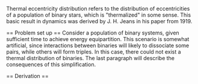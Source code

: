 Thermal eccentricity distribution refers to the distribution of eccentricities of a population of binary stars, which is "thermalized" in some sense. This basic result in dynamics was derived by J. H. Jeans in his paper from 1919.

== Problem set up ==
Consider a population of binary systems, given sufficient time to achieve energy equipartition. This scenario is somewhat artificial, since interactions between binaries will likely to dissociate some pairs, while others will form triples. In this case, there could not exist a thermal distribution of binaries. The last paragraph will describe the consequences of this simplification.

== Derivation ==